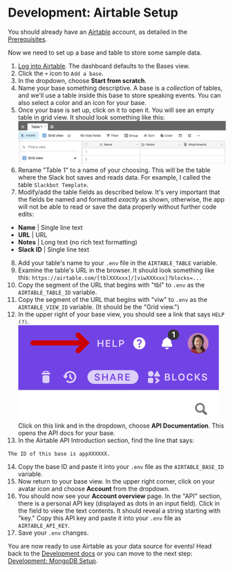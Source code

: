 # Development: Airtable Setup

You should already have an [Airtable](https://airtable.com) account, as detailed in the [Prerequisites](development.md#prerequisites).

Now we need to set up a base and table to store some sample data.

1. [Log into Airtable](https://airtable.com/login). The dashboard defaults to the Bases view.
2. Click the `+` icon to `Add a base`.
3. In the dropdown, choose **Start from scratch**.
4. Name your base something descriptive. A base is a _collection_ of tables, and we'll use a table inside this base to store speaking events. You can also select a color and an icon for your base.
5. Once your base is set up, click on it to open it. You will see an empty table in grid view. It should look something like this:
![Airtable with blank table](airtable-table1.png)
6. Rename "Table 1" to a name of your choosing. This will be the table where the Slack bot saves and reads data. For example, I called the table `Slackbot Template`.
7. Modify/add the table fields as described below. It's very important that the fields be named and formatted _exactly_ as shown, otherwise, the app will not be able to read or save the data properly without further code edits:
  * **Name** | Single line text
  * **URL** | URL
  * **Notes** | Long text (no rich text formatting)
  * **Slack ID** | Single line text
8. Add your table's name to your `.env` file in the `AIRTABLE_TABLE` variable.
9. Examine the table's URL in the browser. It should look something like this: `https://airtable.com/[tblXXXxxx]/[viwXXXxxx]?blocks=...`
10. Copy the segment of the URL that begins with "tbl" to `.env` as the `AIRTABLE_TABLE_ID` variable.
11. Copy the segment of the URL that begins with "viw" to `.env` as the `AIRTABLE_VIEW_ID` variable. (It should be the "Grid view.")
12. In the upper right of your base view, you should see a link that says `HELP (?)`.
![Airtable upper right menu items](airtable-menu.png)<br>
Click on this link and in the dropdown, choose **API Documentation**. This opens the API docs for your base.
13. In the Airtable API Introduction section, find the line that says:
```
The ID of this base is appXXXXXX.
```
14. Copy the base ID and paste it into your `.env` file as the `AIRTABLE_BASE_ID` variable.
15. Now return to your base view. In the upper right corner, click on your avatar icon and choose **Account** from the dropdown.
16. You should now see your **Account overview** page. In the "API" section, there is a personal API key (displayed as dots in an input field). Click in the field to view the text contents. It should reveal a string starting with "key." Copy this API key and paste it into your `.env` file as `AIRTABLE_API_KEY`.
17. Save your `.env` changes.

You are now ready to use Airtable as your data source for events! Head back to the [Development docs](development.md) or you can move to the next step: [Development: MongoDB Setup](development-mongodb.md).